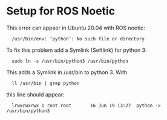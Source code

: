 # Setup for ROS Noetic

This error can appaer in Ubuntu 20.04 with ROS noetic:

```
  /usr/bin/env: ‘python’: No such file or directory
```

To fix this problem add a Symlink (Softlink) for python 3:
```
  sudo ln -s /usr/bin/python3 /usr/bin/python
```

This adds a Symlink in /usr/bin to python 3. With 

```
  ll /usr/bin | grep python
```

this line should appear:

```
  lrwxrwxrwx 1 root root       16 Jun 19 13:27  python -> /usr/bin/python3
```
